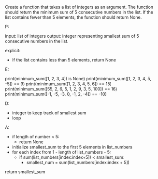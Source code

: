 Create a function that takes a list of integers as an argument. The function
should return the minimum sum of 5 consecutive numbers in the list. If the list
contains fewer than 5 elements, the function should return None.

P:

input: list of integers
output: integer representing smallest sum of 5 consecutive numbers in the list.

explicit:
- If the list contains less than 5 elements, return None



E:

print(minimum_sum([1, 2, 3, 4]) is None)
print(minimum_sum([1, 2, 3, 4, 5, -5]) == 9)
print(minimum_sum([1, 2, 3, 4, 5, 6]) == 15)
print(minimum_sum([55, 2, 6, 5, 1, 2, 9, 3, 5, 100]) == 16)
print(minimum_sum([-1, -5, -3, 0, -1, 2, -4]) == -10)

D:

- integer to keep track of smallest sum
- loop

A:

- if length of number < 5:
  - return None
- initialize smallest_sum to the first 5 elements in list_numbers
- for each index from 1 - length of list_numbers - 5:
  - if sum(list_numbers[index:index+5]) < smallest_sum:
    - smallest_num = sum(list_numbers[index:index + 5])

return smallest_sum